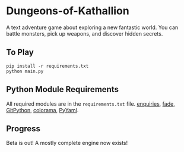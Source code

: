 # Dungeons-of-Kathallion

A text adventure game about exploring a new fantastic world. You can battle monsters, pick up weapons, and discover hidden secrets.

## To Play

```
pip install -r requirements.txt
python main.py
```

## Python Module Requirements

All required modules are in the `requirements.txt` file.
[enquiries](https://pypi.org/project/enquiries/), [fade](https://pypi.org/project/fade/), [GitPython](https://pypi.org/project/GitPython/), [colorama](https://pypi.org/project/colorama/), [PyYaml](https://pypi.org/project/PyYAML/).

## Progress

Beta is out! A mostly complete engine now exists!
